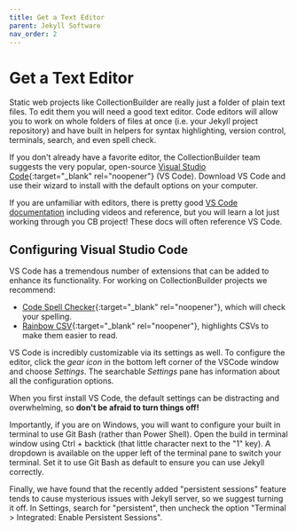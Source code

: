```yaml
---
title: Get a Text Editor
parent: Jekyll Software
nav_order: 2
---
```


# Get a Text Editor

Static web projects like CollectionBuilder are really just a folder of plain text files.
To edit them you will need a good text editor.
Code editors will allow you to work on whole folders of files at once (i.e. your Jekyll project repository) and have built in helpers for syntax highlighting, version control, terminals, search, and even spell check.

If you don't already have a favorite editor, the CollectionBuilder team suggests the very popular, open-source [Visual Studio Code](https://code.visualstudio.com/){:target="_blank" rel="noopener"} (VS Code).
Download VS Code and use their wizard to install with the default options on your computer.

If you are unfamiliar with editors, there is pretty good [VS Code documentation](https://code.visualstudio.com/docs) including videos and reference, but you will learn a lot just working through you CB project!
These docs will often reference VS Code.

## Configuring Visual Studio Code

VS Code has a tremendous number of extensions that can be added to enhance its functionality. 
For working on CollectionBuilder projects we recommend: 

- [Code Spell Checker](https://marketplace.visualstudio.com/items?itemName=streetsidesoftware.code-spell-checker){:target="_blank" rel="noopener"}, which will check your spelling.
- [Rainbow CSV](https://marketplace.visualstudio.com/items?itemName=mechatroner.rainbow-csv){:target="_blank" rel="noopener"}, highlights CSVs to make them easier to read.

VS Code is incredibly customizable via its settings as well. 
To configure the editor, click the *gear icon* in the bottom left corner of the VSCode window and choose *Settings*.
The searchable *Settings* pane has information about all the configuration options.

When you first install VS Code, the default settings can be distracting and overwhelming, so **don't be afraid to turn things off!**

Importantly, if you are on Windows, you will want to configure your built in terminal to use Git Bash (rather than Power Shell). 
Open the build in terminal window using Ctrl + backtick (that little character next to the "1" key).
A dropdown is available on the upper left of the terminal pane to switch your terminal.
Set it to use Git Bash as default to ensure you can use Jekyll correctly.

Finally, we have found that the recently added "persistent sessions" feature tends to cause mysterious issues with Jekyll server, so we suggest turning it off.
In Settings, search for "persistent", then uncheck the option "Terminal > Integrated: Enable Persistent Sessions".
